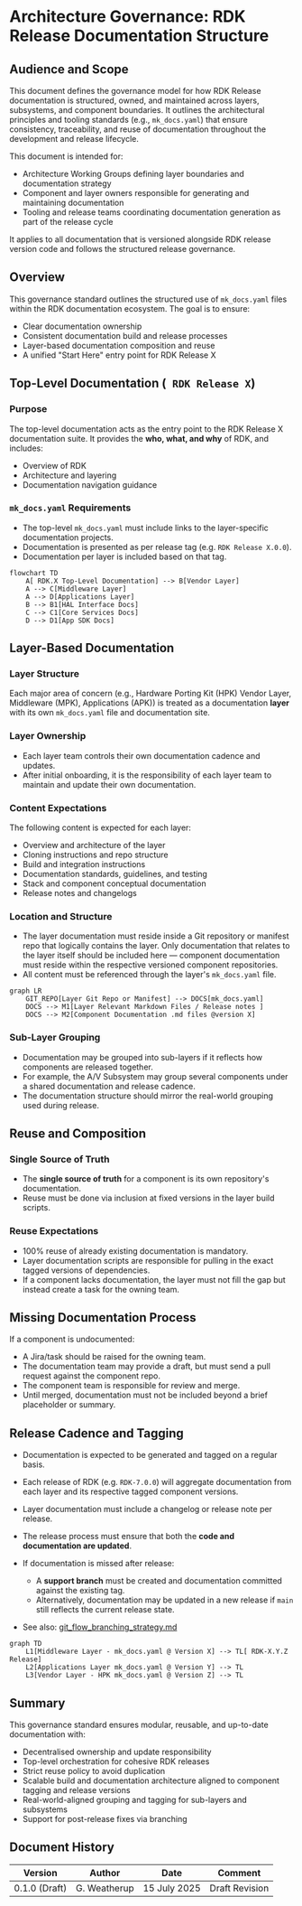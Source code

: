 # Architecture Governance: RDK Release Documentation Structure

## **Audience and Scope**

This document defines the governance model for how RDK Release documentation is structured, owned, and maintained across layers, subsystems, and component boundaries. It outlines the architectural principles and tooling standards (e.g., `mk_docs.yaml`) that ensure consistency, traceability, and reuse of documentation throughout the development and release lifecycle.

This document is intended for:

* Architecture Working Groups defining layer boundaries and documentation strategy
* Component and layer owners responsible for generating and maintaining documentation
* Tooling and release teams coordinating documentation generation as part of the release cycle

It applies to all documentation that is versioned alongside RDK release version code and follows the structured release governance.

## **Overview**

This governance standard outlines the structured use of `mk_docs.yaml` files within the RDK documentation ecosystem. The goal is to ensure:

* Clear documentation ownership
* Consistent documentation build and release processes
* Layer-based documentation composition and reuse
* A unified "Start Here" entry point for RDK Release X

## **Top-Level Documentation (` RDK Release X`)**

### **Purpose**

The top-level documentation acts as the entry point to the  RDK Release X documentation suite. It provides the **who, what, and why** of RDK, and includes:

* Overview of RDK
* Architecture and layering
* Documentation navigation guidance

### **`mk_docs.yaml` Requirements**

* The top-level `mk_docs.yaml` must include links to the layer-specific documentation projects.
* Documentation is presented as per release tag (e.g. `RDK Release X.0.0`).
* Documentation per layer is included based on that tag.

```mermaid
flowchart TD
    A[ RDK.X Top-Level Documentation] --> B[Vendor Layer]
    A --> C[Middleware Layer]
    A --> D[Applications Layer]
    B --> B1[HAL Interface Docs]
    C --> C1[Core Services Docs]
    D --> D1[App SDK Docs]
```

## **Layer-Based Documentation**

### **Layer Structure**

Each major area of concern (e.g., Hardware Porting Kit (HPK) Vendor Layer, Middleware (MPK), Applications (APK)) is treated as a documentation **layer** with its own `mk_docs.yaml` file and documentation site.

### **Layer Ownership**

* Each layer team controls their own documentation cadence and updates.
* After initial onboarding, it is the responsibility of each layer team to maintain and update their own documentation.

### **Content Expectations**

The following content is expected for each layer:

* Overview and architecture of the layer
* Cloning instructions and repo structure
* Build and integration instructions
* Documentation standards, guidelines, and testing
* Stack and component conceptual documentation
* Release notes and changelogs

### **Location and Structure**

* The layer documentation must reside inside a Git repository or manifest repo that logically contains the layer. Only documentation that relates to the layer itself should be included here — component documentation must reside within the respective versioned component repositories.
* All content must be referenced through the layer's `mk_docs.yaml` file.

```mermaid
graph LR
    GIT_REPO[Layer Git Repo or Manifest] --> DOCS[mk_docs.yaml]
    DOCS --> M1[Layer Relevant Markdown Files / Release notes ]
    DOCS --> M2[Component Documentation .md files @version X]
```

### **Sub-Layer Grouping**

* Documentation may be grouped into sub-layers if it reflects how components are released together.
* For example, the A/V Subsystem may group several components under a shared documentation and release cadence.
* The documentation structure should mirror the real-world grouping used during release.

## **Reuse and Composition**

### **Single Source of Truth**

* The **single source of truth** for a component is its own repository's documentation.
* Reuse must be done via inclusion at fixed versions in the layer build scripts.

### **Reuse Expectations**

* 100% reuse of already existing documentation is mandatory.
* Layer documentation scripts are responsible for pulling in the exact tagged versions of dependencies.
* If a component lacks documentation, the layer must not fill the gap but instead create a task for the owning team.

## **Missing Documentation Process**

If a component is undocumented:

* A Jira/task should be raised for the owning team.
* The documentation team may provide a draft, but must send a pull request against the component repo.
* The component team is responsible for review and merge.
* Until merged, documentation must not be included beyond a brief placeholder or summary.

## **Release Cadence and Tagging**

* Documentation is expected to be generated and tagged on a regular basis.
* Each release of RDK (e.g. `RDK-7.0.0`) will aggregate documentation from each layer and its respective tagged component versions.
* Layer documentation must include a changelog or release note per release.
* The release process must ensure that both the **code and documentation are updated**.
* If documentation is missed after release:

  * A **support branch** must be created and documentation committed against the existing tag.
  * Alternatively, documentation may be updated in a new release if `main` still reflects the current release state.
* See also: [git_flow_branching_strategy.md](git_flow_branching_strategy.md)

```mermaid
graph TD
    L1[Middleware Layer - mk_docs.yaml @ Version X] --> TL[ RDK-X.Y.Z Release]
    L2[Applications Layer mk_docs.yaml @ Version Y] --> TL
    L3[Vendor Layer - HPK mk_docs.yaml @ Version Z] --> TL
```

## **Summary**

This governance standard ensures modular, reusable, and up-to-date documentation with:

* Decentralised ownership and update responsibility
* Top-level orchestration for cohesive RDK releases
* Strict reuse policy to avoid duplication
* Scalable build and documentation architecture aligned to component tagging and release versions
* Real-world-aligned grouping and tagging for sub-layers and subsystems
* Support for post-release fixes via branching

## **Document History**

|Version|Author|Date|Comment|
|-------|------|----|-------|
|0.1.0 (Draft)| G. Weatherup | 15 July 2025 | Draft Revision|
